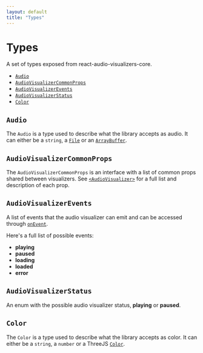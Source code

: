 ```yaml
---
layout: default
title: "Types"
---
```


# Types

A set of types exposed from react-audio-visualizers-core.

- [`Audio`](#audio)
- [`AudioVisualizerCommonProps`](#audiovisualizercommonprops)
- [`AudioVisualizerEvents`](#audiovisualizerevents)
- [`AudioVisualizerStatus`](#audiovisualizerstatus)
- [`Color`](#color)

## `Audio`

The `Audio` is a type used to describe what the library accepts as audio. It can either be a `string`, a [`File`](https://developer.mozilla.org/en-US/docs/Web/API/File) or an [`ArrayBuffer`](https://developer.mozilla.org/en-US/docs/Web/JavaScript/Reference/Global_Objects/ArrayBuffer).


## `AudioVisualizerCommonProps`

The `AudioVisualizerCommonProps` is an interface with a list of common props shared between visualizers. See [`<AudioVisualizer>`](./AudioVisualizer.html) for a full list and description of each prop.

## `AudioVisualizerEvents`

A list of events that the audio visualizer can emit and can be accessed through [`onEvent`](./AudioVisualizer.html#onevent).

Here's a full list of possible events:

- **playing**
- **paused**
- **loading**
- **loaded**
- **error**

## `AudioVisualizerStatus`

An enum with the possible audio visualizer status, **playing** or **paused**. 

## `Color`

The `Color` is a type used to describe what the library accepts as color. It can either be a `string`, a `number` or a ThreeJS [`Color`](https://threejs.org/docs/#api/en/math/Color).
